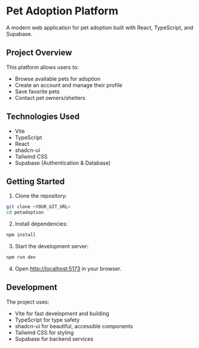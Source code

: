 # Pet Adoption Platform

A modern web application for pet adoption built with React, TypeScript, and Supabase.

## Project Overview

This platform allows users to:
- Browse available pets for adoption
- Create an account and manage their profile
- Save favorite pets
- Contact pet owners/shelters

## Technologies Used

- Vite
- TypeScript
- React
- shadcn-ui
- Tailwind CSS
- Supabase (Authentication & Database)

## Getting Started

1. Clone the repository:
```sh
git clone <YOUR_GIT_URL>
cd petadoption
```

2. Install dependencies:
```sh
npm install
```

3. Start the development server:
```sh
npm run dev
```

4. Open [http://localhost:5173](http://localhost:5173) in your browser.

## Development

The project uses:
- Vite for fast development and building
- TypeScript for type safety
- shadcn-ui for beautiful, accessible components
- Tailwind CSS for styling
- Supabase for backend services





